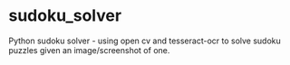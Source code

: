 # sudoku_solver
Python sudoku solver - using open cv and tesseract-ocr to solve sudoku puzzles given an image/screenshot of one.
